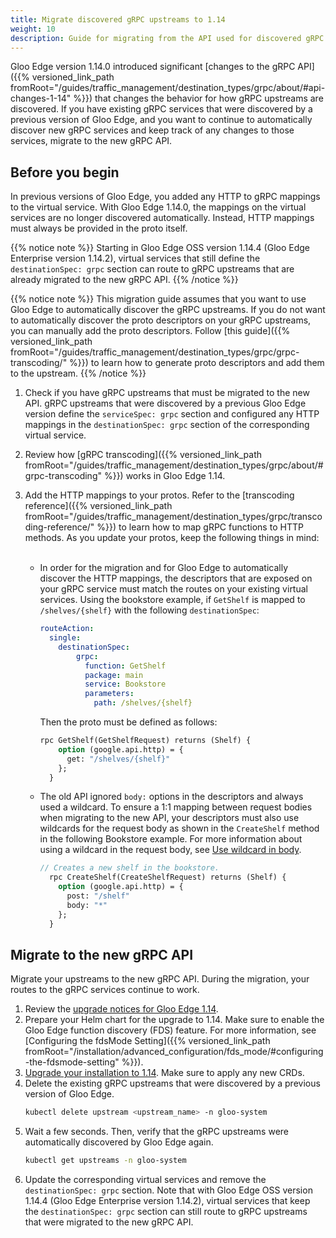 ```yaml
---
title: Migrate discovered gRPC upstreams to 1.14
weight: 10
description: Guide for migrating from the API used for discovered gRPC upstreams in Gloo Edge 1.13 and earlier to the version used in Gloo Edge 1.14
---
```


Gloo Edge version 1.14.0 introduced significant [changes to the gRPC API]({{% versioned_link_path fromRoot="/guides/traffic_management/destination_types/grpc/about/#api-changes-1-14" %}}) that changes the behavior for how gRPC upstreams are discovered. If you have existing gRPC services that were discovered by a previous version of Gloo Edge, and you want to continue to automatically discover new gRPC services and keep track of any changes to those services, migrate to the new gRPC API. 

## Before you begin

In previous versions of Gloo Edge, you added any HTTP to gRPC mappings to the virtual service. With Gloo Edge 1.14.0, the mappings on the virtual services are no longer discovered automatically. Instead, HTTP mappings must always be provided in the proto itself. 


{{% notice note %}}
Starting in Gloo Edge OSS version 1.14.4 (Gloo Edge Enterprise version 1.14.2), virtual services that still define the `destinationSpec: grpc` section can route to gRPC upstreams that are already migrated to the new gRPC API. 
{{% /notice %}}

{{% notice note %}}
This migration guide assumes that you want to use Gloo Edge to automatically discover the gRPC upstreams. If you do not want to automatically discover the proto descriptors on your gRPC upstreams, you can manually add the proto descriptors. Follow [this guide]({{% versioned_link_path fromRoot="/guides/traffic_management/destination_types/grpc/grpc-transcoding/" %}}) to learn how to generate proto descriptors and add them to the upstream. 
{{% /notice %}}

1. Check if you have gRPC upstreams that must be migrated to the new API. gRPC upstreams that were discovered by a previous Gloo Edge version define the `serviceSpec: grpc` section and configured any HTTP mappings in the `destinationSpec: grpc` section of the corresponding virtual service.
2. Review how [gRPC transcoding]({{% versioned_link_path fromRoot="/guides/traffic_management/destination_types/grpc/about/#grpc-transcoding" %}}) works in Gloo Edge 1.14. 
3. Add the HTTP mappings to your protos. Refer to the [transcoding reference]({{% versioned_link_path fromRoot="/guides/traffic_management/destination_types/grpc/transcoding-reference/" %}}) to learn how to map gRPC functions to HTTP methods. As you update your protos, keep the following things in mind: </br></br>

   * In order for the migration and for Gloo Edge to automatically discover the HTTP mappings, the descriptors that are exposed on your gRPC service must match the routes on your existing virtual services. 
     Using the bookstore example, if `GetShelf` is mapped to `/shelves/{shelf}` with the following `destinationSpec`: 
     ```yaml
     routeAction:
       single:
         destinationSpec:
             grpc:
               function: GetShelf
               package: main
               service: Bookstore
               parameters:
                 path: /shelves/{shelf}
     ```
     Then the proto must be defined as follows: 
     ```protobuf
     rpc GetShelf(GetShelfRequest) returns (Shelf) {
         option (google.api.http) = {
           get: "/shelves/{shelf}"
         };
       }
     ```
   * The old API ignored `body:` options in the descriptors and always used a wildcard. To ensure a 1:1 mapping between request bodies when migrating to the new API, your descriptors must also use wildcards for the request body as shown in the `CreateShelf` method in the following Bookstore example. For more information about using a wildcard in the request body, see [Use wildcard in body](https://cloud.google.com/endpoints/docs/grpc/transcoding#use_wildcard_in_body).
     ```protobuf
     // Creates a new shelf in the bookstore.
       rpc CreateShelf(CreateShelfRequest) returns (Shelf) {
         option (google.api.http) = {
           post: "/shelf"
           body: "*"
         };
       }
     ```

## Migrate to the new gRPC API

Migrate your upstreams to the new gRPC API. During the migration, your routes to the gRPC services continue to work. 

1. Review the [upgrade notices for Gloo Edge 1.14](https://docs.solo.io/gloo-edge/latest/operations/upgrading/v1.14/). 
2. Prepare your Helm chart for the upgrade to 1.14. Make sure to enable the Gloo Edge function discovery (FDS) feature. For more information, see [Configuring the fdsMode Setting]({{% versioned_link_path fromRoot="/installation/advanced_configuration/fds_mode/#configuring-the-fdsmode-setting" %}}).
3. [Upgrade your installation to 1.14](https://docs.solo.io/gloo-edge/latest/operations/upgrading/v1.14/#upgrading). Make sure to apply any new CRDs. 
4. Delete the existing gRPC upstreams that were discovered by a previous version of Gloo Edge. 
   ```sh
   kubectl delete upstream <upstream_name> -n gloo-system
   ```
5. Wait a few seconds. Then, verify that the gRPC upstreams were automatically discovered by Gloo Edge again. 
   ```sh
   kubectl get upstreams -n gloo-system
   ```
6. Update the corresponding virtual services and remove the `destinationSpec: grpc` section. Note that with Gloo Edge OSS version 1.14.4 (Gloo Edge Enterprise version 1.14.2), virtual services that keep the `destinationSpec: grpc` section can still route to gRPC upstreams that were migrated to the new gRPC API. 


